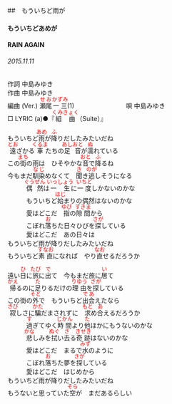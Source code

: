 <style type="text/css">
	ruby{
	    ruby-position: over;
	}
	ruby > rt{font-size: 12px;color:red;}
	p{font:16px;font-size: '楷体'}
</style>
##　もういちど雨が
#### もういちどあめが
#### RAIN AGAIN
###### 2015.11.11


作詞     中島みゆき　　　　　   
作曲      中島みゆき  　　　   
編曲 (Ver.) <ruby><rb>瀬尾</rb><rp>(</rp><rt>せお</rt><rp>)</rp></ruby><ruby><rb>一三</rb><rp>(</rp><rt>かずみ</rt><rp>)</rp></ruby>(1)　　　　　　　　
唄  中島みゆき        
□ LYRIC (a)●『<ruby><rb>組曲</rb><rp>(</rp><rt>くみきょく</rt><rp>)</rp></ruby>（Suite）』  

もういちど<ruby><rb>雨</rb><rp>(</rp><rt>あめ</rt><rp>)</rp></ruby>が<ruby><rb>降</rb><rp>(</rp><rt>ふ</rt><rp>)</rp></ruby>りだしたみたいだね    
<ruby><rb>遠</rb><rp>(</rp><rt>とお</rt><rp>)</rp></ruby>ざかる<ruby><rb>車</rb><rp>(</rp><rt>くるま</rt><rp>)</rp></ruby>たちの<ruby><rb>足音</rb><rp>(</rp><rt>あしおと</rt><rp>)</rp></ruby>が<ruby><rb>濡</rb><rp>(</rp><rt>ぬ</rt><rp>)</rp></ruby>れている    
この<ruby><rb>街</rb><rp>(</rp><rt>まち</rt><rp>)</rp></ruby>の雨は　ひそやかな<ruby><rb>音</rb><rp>(</rp><rt>おと</rt><rp>)</rp></ruby>で<ruby><rb>降</rb><rp>(</rp><rt>ふ</rt><rp>)</rp></ruby>るね    
今もまだ<ruby><rb>馴染</rb><rp>(</rp><rt>なじ</rt><rp>)</rp></ruby>めなくて　<ruby><rb>聞</rb><rp>(</rp><rt>き</rt><rp>)</rp></ruby>き<ruby><rb>逃</rb><rp>(</rp><rt>のが</rt><rp>)</rp></ruby>しそうになる    
　　　<ruby><rb>偶然</rb><rp>(</rp><rt>ぐうぜん</rt><rp>)</rp></ruby>は<ruby><rb>一生</rb><rp>(</rp><rt>いっしょう</rt><rp>)</rp></ruby>に<ruby><rb>一度</rb><rp>(</rp><rt>いちど</rt><rp>)</rp></ruby>しかないのかな    
　　　もういちど<ruby><rb>始</rb><rp>(</rp><rt>はじ</rt><rp>)</rp></ruby>まりの偶然はないのかな    
　　　愛はどこだ　<ruby><rb>指</rb><rp>(</rp><rt>ゆび</rt><rp>)</rp></ruby>の<ruby><rb>隙間</rb><rp>(</rp><rt>すきま</rt><rp>)</rp></ruby>から    
　　　こぼれ<ruby><rb>落</rb><rp>(</rp><rt>お</rt><rp>)</rp></ruby>ちた日々</rb><rp>(</rp><rt>ひび</rt><rp>)</rp></ruby>を<ruby><rb>探</rb><rp>(</rp><rt>さが</rt><rp>)</rp></ruby>している    
　　　愛はどこだ　あの日々は    
もういちど雨が降りだしたみたいだね    
もういちど<ruby><rb>素直</rb><rp>(</rp><rt>すなお</rt><rp>)</rp></ruby>になれば　やり<ruby><rb>直</rb><rp>(</rp><rt>なお</rt><rp>)</rp></ruby>せるだろうか    
    
遠い<ruby><rb>日</rb><rp>(</rp><rt>ひ</rt><rp>)</rp></ruby>に<ruby><rb>旅</rb><rp>(</rp><rt>たび</rt><rp>)</rp></ruby>に<ruby><rb>出</rb><rp>(</rp><rt>で</rt><rp>)</rp></ruby>て　今もまだ旅に<ruby><rb>居</rb><rp>(</rp><rt>い</rt><rp>)</rp></ruby>て    
<ruby><rb>帰</rb><rp>(</rp><rt>かえ</rt><rp>)</rp></ruby>るのに<ruby><rb>足</rb><rp>(</rp><rt>た</rt><rp>)</rp></ruby>りるだけの<ruby><rb>理由</rb><rp>(</rp><rt>りゆう</rt><rp>)</rp></ruby>を<ruby><rb>探</rb><rp>(</rp><rt>さが</rt><rp>)</rp></ruby>している    
この街の<ruby><rb>外</rb><rp>(</rp><rt>そと</rt><rp>)</rp></ruby>で　もういちど<ruby><rb>出会</rb><rp>(</rp><rt>であ</rt><rp>)</rp></ruby>えたなら    
<ruby><rb>寂</rb><rp>(</rp><rt>さび</rt><rp>)</rp></ruby>しさに<ruby><rb>騙</rb><rp>(</rp><rt>かた</rt><rp>)</rp></ruby></rb><rp>(</rp><rt>だま</rt><rp>)</rp></ruby>されずに　<ruby><rb>求</rb><rp>(</rp><rt>もと</rt><rp>)</rp></ruby>め<ruby><rb>合</rb><rp>(</rp><rt>あ</rt><rp>)</rp></ruby>えるだろうか    
　　　<ruby><rb>過</rb><rp>(</rp><rt>す</rt><rp>)</rp></ruby>ぎてゆく<ruby><rb>時間</rb><rp>(</rp><rt>じかん</rt><rp>)</rp></ruby>より<ruby><rb>他</rb><rp>(</rp><rt>た</rt><rp>)</rp></ruby></rb><rp>(</rp><rt>ほか</rt><rp>)</rp></ruby>にもうないのかな    
　　　<ruby><rb>悲</rb><rp>(</rp><rt>かな</rt><rp>)</rp></ruby>しみを<ruby><rb>拭</rb><rp>(</rp><rt>ぬぐ</rt><rp>)</rp></ruby>い<ruby><rb>去</rb><rp>(</rp><rt>さ</rt><rp>)</rp></ruby>る<ruby><rb>奇跡</rb><rp>(</rp><rt>きせき</rt><rp>)</rp></ruby>はないのかな    
　　　愛はどこだ　まるで<ruby><rb>水</rb><rp>(</rp><rt>みず</rt><rp>)</rp></ruby>のように    
　　　こぼれ<ruby><rb>落</rb><rp>(</rp><rt>お</rt><rp>)</rp></ruby>ちた夢を<ruby><rb>探</rb><rp>(</rp><rt>さが</rt><rp>)</rp></ruby>している    
　　　愛はどこだ　はじめから    
もういちど雨が降りだしたみたいだね    
もうないと思っていた<ruby><rb>空</rb><rp>(</rp><rt>そら</rt><rp>)</rp></ruby>が　まだあるらしい    